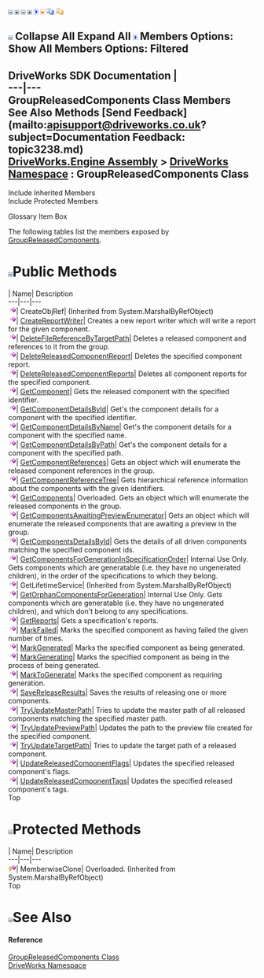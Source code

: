 ![](dotnetimages/collapse.gif) ![](dotnetimages/expand.gif) ![](dotnetimages/collapse.gif) ![](dotnetimages/expand.gif) ![](dotnetimages/drpdown.gif) ![](dotnetimages/drpdown_orange.gif) ![](dotnetimages/copycode.gif) ![](dotnetimages/copycodeHighlight.gif)

![](dotnetimages/collapse.gif) Collapse All Expand All ![](dotnetimages/drpdown.gif) Members Options: Show All  Members Options: Filtered   
---  
DriveWorks SDK Documentation  |   
---|---  
GroupReleasedComponents Class Members   
See Also Methods [Send Feedback](mailto:apisupport@driveworks.co.uk?subject=Documentation Feedback: topic3238.md)  
[DriveWorks.Engine Assembly](topic2156.md) > [DriveWorks Namespace](topic2159.md) : GroupReleasedComponents Class  
---  
  
Include Inherited Members    
Include Protected Members  


Glossary Item Box

The following tables list the members exposed by [GroupReleasedComponents](topic3238.md).

# ![](dotnetimages/collapse.gif)Public Methods

| Name| Description  
---|---|---  
![Public Method](dotnetimages/publicMethod.gif)| CreateObjRef|  (Inherited from System.MarshalByRefObject)  
![Public Method](dotnetimages/publicMethod.gif)| [CreateReportWriter](topic3244.md)| Creates a new report writer which will write a report for the given component.   
![Public Method](dotnetimages/publicMethod.gif)| [DeleteFileReferenceByTargetPath](topic3245.md)| Deletes a released component and references to it from the group.   
![Public Method](dotnetimages/publicMethod.gif)| [DeleteReleasedComponentReport](topic3246.md)| Deletes the specified component report.   
![Public Method](dotnetimages/publicMethod.gif)| [DeleteReleasedComponentReports](topic3247.md)| Deletes all component reports for the specified component.   
![Public Method](dotnetimages/publicMethod.gif)| [GetComponent](topic3248.md)| Gets the released component with the specified identifier.   
![Public Method](dotnetimages/publicMethod.gif)| [GetComponentDetailsById](topic3249.md)| Get's the component details for a component with the specified identifier.   
![Public Method](dotnetimages/publicMethod.gif)| [GetComponentDetailsByName](topic3250.md)| Get's the component details for a component with the specified name.   
![Public Method](dotnetimages/publicMethod.gif)| [GetComponentDetailsByPath](topic3251.md)| Get's the component details for a component with the specified path.   
![Public Method](dotnetimages/publicMethod.gif)| [GetComponentReferences](topic3252.md)| Gets an object which will enumerate the released component references in the group.   
![Public Method](dotnetimages/publicMethod.gif)| [GetComponentReferenceTree](topic3253.md)| Gets hierarchical reference information about the components with the given identifiers.   
![Public Method](dotnetimages/publicMethod.gif)| [GetComponents](topic3254.md)| Overloaded. Gets an object which will enumerate the released components in the group.   
![Public Method](dotnetimages/publicMethod.gif)| [GetComponentsAwaitingPreviewEnumerator](topic3257.md)| Gets an object which will enumerate the released components that are awaiting a preview in the group.   
![Public Method](dotnetimages/publicMethod.gif)| [GetComponentsDetailsById](topic3258.md)| Gets the details of all driven components matching the specified component ids.   
![Public Method](dotnetimages/publicMethod.gif)| [GetComponentsForGenerationInSpecificationOrder](topic3259.md)| Internal Use Only. Gets components which are generatable (i.e. they have no ungenerated children), in the order of the specifications to which they belong.   
![Public Method](dotnetimages/publicMethod.gif)| GetLifetimeService|  (Inherited from System.MarshalByRefObject)  
![Public Method](dotnetimages/publicMethod.gif)| [GetOrphanComponentsForGeneration](topic3260.md)| Internal Use Only. Gets components which are generatable (i.e. they have no ungenerated children), and which don't belong to any specifications.   
![Public Method](dotnetimages/publicMethod.gif)| [GetReports](topic3261.md)| Gets a specification's reports.   
![Public Method](dotnetimages/publicMethod.gif)| [MarkFailed](topic3262.md)| Marks the specified component as having failed the given number of times.   
![Public Method](dotnetimages/publicMethod.gif)| [MarkGenerated](topic3263.md)| Marks the specified component as being generated.   
![Public Method](dotnetimages/publicMethod.gif)| [MarkGenerating](topic3264.md)| Marks the specified component as being in the process of being generated.   
![Public Method](dotnetimages/publicMethod.gif)| [MarkToGenerate](topic3265.md)| Marks the specified component as requiring generation.   
![Public Method](dotnetimages/publicMethod.gif)| [SaveReleaseResults](topic3266.md)| Saves the results of releasing one or more components.   
![Public Method](dotnetimages/publicMethod.gif)| [TryUpdateMasterPath](topic3267.md)| Tries to update the master path of all released components matching the specified master path.   
![Public Method](dotnetimages/publicMethod.gif)| [TryUpdatePreviewPath](topic3268.md)| Updates the path to the preview file created for the specified component.   
![Public Method](dotnetimages/publicMethod.gif)| [TryUpdateTargetPath](topic3269.md)| Tries to update the target path of a released component.   
![Public Method](dotnetimages/publicMethod.gif)| [UpdateReleasedComponentFlags](topic3270.md)| Updates the specified released component's flags.   
![Public Method](dotnetimages/publicMethod.gif)| [UpdateReleasedComponentTags](topic3271.md)| Updates the specified released component's tags.   
Top

# ![](dotnetimages/collapse.gif)Protected Methods

| Name| Description  
---|---|---  
![Protected Method](dotnetimages/protectedMethod.gif)| MemberwiseClone| Overloaded. (Inherited from System.MarshalByRefObject)  
Top

# ![](dotnetimages/collapse.gif)See Also

#### Reference

[GroupReleasedComponents Class](topic3238.md)   
[DriveWorks Namespace](topic2159.md)


